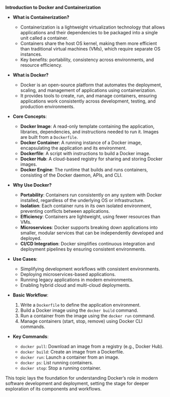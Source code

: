 **Introduction to Docker and Containerization**

- **What is Containerization?**
  - Containerization is a lightweight virtualization technology that allows applications and their dependencies to be packaged into a single unit called a container.
  - Containers share the host OS kernel, making them more efficient than traditional virtual machines (VMs), which require separate OS instances.
  - Key benefits: portability, consistency across environments, and resource efficiency.

- **What is Docker?**
  - Docker is an open-source platform that automates the deployment, scaling, and management of applications using containerization.
  - It provides tools to create, run, and manage containers, ensuring applications work consistently across development, testing, and production environments.

- **Core Concepts**:
  - **Docker Image**: A read-only template containing the application, libraries, dependencies, and instructions needed to run it. Images are built from a `Dockerfile`.
  - **Docker Container**: A running instance of a Docker image, encapsulating the application and its environment.
  - **Dockerfile**: A script with instructions to build a Docker image.
  - **Docker Hub**: A cloud-based registry for sharing and storing Docker images.
  - **Docker Engine**: The runtime that builds and runs containers, consisting of the Docker daemon, APIs, and CLI.

- **Why Use Docker?**
  - **Portability**: Containers run consistently on any system with Docker installed, regardless of the underlying OS or infrastructure.
  - **Isolation**: Each container runs in its own isolated environment, preventing conflicts between applications.
  - **Efficiency**: Containers are lightweight, using fewer resources than VMs.
  - **Microservices**: Docker supports breaking down applications into smaller, modular services that can be independently developed and deployed.
  - **CI/CD Integration**: Docker simplifies continuous integration and deployment pipelines by ensuring consistent environments.

- **Use Cases**:
  - Simplifying development workflows with consistent environments.
  - Deploying microservices-based applications.
  - Running legacy applications in modern environments.
  - Enabling hybrid cloud and multi-cloud deployments.

- **Basic Workflow**:
  1. Write a `Dockerfile` to define the application environment.
  2. Build a Docker image using the `docker build` command.
  3. Run a container from the image using the `docker run` command.
  4. Manage containers (start, stop, remove) using Docker CLI commands.

- **Key Commands**:
  - `docker pull`: Download an image from a registry (e.g., Docker Hub).
  - `docker build`: Create an image from a Dockerfile.
  - `docker run`: Launch a container from an image.
  - `docker ps`: List running containers.
  - `docker stop`: Stop a running container.

This topic lays the foundation for understanding Docker’s role in modern software development and deployment, setting the stage for deeper exploration of its components and workflows.
